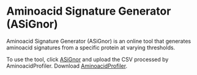 # Aminoacid Signature Generator (ASiGnor)

Aminoacid Signature Generator (ASiGnor) is an online tool that generates aminoacid signatures from a specific protein at varying thresholds.

To use the tool, click [ASiGnor](https://signature-uc636sdsia-as.a.run.app/) and upload the CSV processed by AminoacidProfiler. Download [AminoacidProfiler](https://github.com/ABUSHEIKHSP/aminoacidProfiler).
